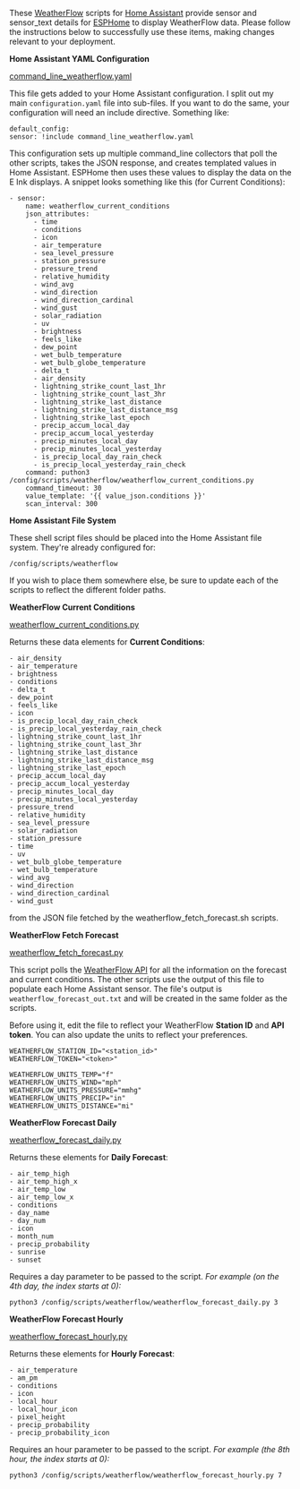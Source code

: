 
These [WeatherFlow](https://weatherflow.com/) scripts for [Home Assistant](https://www.home-assistant.io/) provide sensor and sensor_text details for [ESPHome](https://esphome.io/) to display WeatherFlow data. Please follow the instructions below to successfully use these items, making changes relevant to your deployment.

**Home Assistant YAML Configuration**

[command_line_weatherflow.yaml](https://raw.githubusercontent.com/lux4rd0/homeassistant/main/config/scripts/weatherflow/sensor.yaml)

This file gets added to your Home Assistant configuration. I split out my main `configuration.yaml` file into sub-files. If you want to do the same, your configuration will need an include directive. Something like:

    default_config:
    sensor: !include command_line_weatherflow.yaml

This configuration sets up multiple command_line collectors that poll the other scripts, takes the JSON response, and creates templated values in Home Assistant. ESPHome then uses these values to display the data on the E Ink displays. A snippet looks something like this (for Current Conditions):

    - sensor:
        name: weatherflow_current_conditions
        json_attributes:
          - time
          - conditions
          - icon
          - air_temperature
          - sea_level_pressure
          - station_pressure
          - pressure_trend
          - relative_humidity
          - wind_avg
          - wind_direction
          - wind_direction_cardinal
          - wind_gust
          - solar_radiation
          - uv
          - brightness
          - feels_like
          - dew_point
          - wet_bulb_temperature
          - wet_bulb_globe_temperature
          - delta_t
          - air_density
          - lightning_strike_count_last_1hr
          - lightning_strike_count_last_3hr
          - lightning_strike_last_distance
          - lightning_strike_last_distance_msg
          - lightning_strike_last_epoch
          - precip_accum_local_day
          - precip_accum_local_yesterday
          - precip_minutes_local_day
          - precip_minutes_local_yesterday
          - is_precip_local_day_rain_check
          - is_precip_local_yesterday_rain_check
        command: puthon3 /config/scripts/weatherflow/weatherflow_current_conditions.py
        command_timeout: 30
        value_template: '{{ value_json.conditions }}'
        scan_interval: 300


**Home Assistant File System**

These shell script files should be placed into the Home Assistant file system. They're already configured for:

    /config/scripts/weatherflow

If you wish to place them somewhere else, be sure to update each of the scripts to reflect the different folder paths.


**WeatherFlow Current Conditions**

[weatherflow_current_conditions.py](https://raw.githubusercontent.com/lux4rd0/homeassistant/main/config/scripts/weatherflow/weatherflow_current_conditions.py)

Returns these data elements for **Current Conditions**:

    - air_density
    - air_temperature
    - brightness
    - conditions
    - delta_t
    - dew_point
    - feels_like
    - icon
    - is_precip_local_day_rain_check
    - is_precip_local_yesterday_rain_check
    - lightning_strike_count_last_1hr
    - lightning_strike_count_last_3hr
    - lightning_strike_last_distance
    - lightning_strike_last_distance_msg
    - lightning_strike_last_epoch
    - precip_accum_local_day
    - precip_accum_local_yesterday
    - precip_minutes_local_day
    - precip_minutes_local_yesterday
    - pressure_trend
    - relative_humidity
    - sea_level_pressure
    - solar_radiation
    - station_pressure
    - time
    - uv
    - wet_bulb_globe_temperature
    - wet_bulb_temperature
    - wind_avg
    - wind_direction
    - wind_direction_cardinal
    - wind_gust

from the JSON file fetched by the weatherflow_fetch_forecast.sh scripts.

**WeatherFlow Fetch Forecast**

[weatherflow_fetch_forecast.py](https://raw.githubusercontent.com/lux4rd0/homeassistant/main/config/scripts/weatherflow/weatherflow_fetch_forecast.py)

This script polls the [WeatherFlow API](https://weatherflow.github.io/Tempest/api/) for all the information on the forecast and current conditions. The other scripts use the output of this file to populate each Home Assistant sensor. The file's output is `weatherflow_forecast_out.txt` and will be created in the same folder as the scripts.

Before using it, edit the file to reflect your WeatherFlow **Station ID** and **API token**. You can also update the units to reflect your preferences.

    WEATHERFLOW_STATION_ID="<station_id>"
    WEATHERFLOW_TOKEN="<token>"
    
    WEATHERFLOW_UNITS_TEMP="f"
    WEATHERFLOW_UNITS_WIND="mph"
    WEATHERFLOW_UNITS_PRESSURE="mmhg"
    WEATHERFLOW_UNITS_PRECIP="in"
    WEATHERFLOW_UNITS_DISTANCE="mi"

**WeatherFlow Forecast Daily**

[weatherflow_forecast_daily.py](https://raw.githubusercontent.com/lux4rd0/homeassistant/main/config/scripts/weatherflow/weatherflow_forecast_daily.py)

Returns these elements for **Daily Forecast**:

    - air_temp_high
    - air_temp_high_x
    - air_temp_low
    - air_temp_low_x
    - conditions
    - day_name
    - day_num
    - icon
    - month_num
    - precip_probability
    - sunrise
    - sunset

Requires a day parameter to be passed to the script.
*For example (on the 4th day, the index starts at 0):*

    python3 /config/scripts/weatherflow/weatherflow_forecast_daily.py 3

**WeatherFlow Forecast Hourly**

[weatherflow_forecast_hourly.py](https://raw.githubusercontent.com/lux4rd0/homeassistant/main/config/scripts/weatherflow/weatherflow_forecast_hourly.py)

Returns these elements for **Hourly Forecast**:

    - air_temperature
    - am_pm
    - conditions
    - icon
    - local_hour
    - local_hour_icon
    - pixel_height
    - precip_probability
    - precip_probability_icon

Requires an hour parameter to be passed to the script.
*For example (the 8th hour, the index starts at 0):*

    python3 /config/scripts/weatherflow/weatherflow_forecast_hourly.py 7
